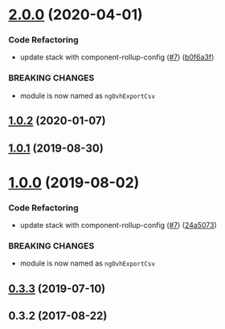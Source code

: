 # [2.0.0](https://github.com/ovh/manager/compare/@ovh-ux/ng-ovh-export-csv@1.0.2...@ovh-ux/ng-ovh-export-csv@2.0.0) (2020-04-01)


### Code Refactoring

* update stack with component-rollup-config ([#7](https://github.com/ovh/manager/issues/7)) ([b0f6a3f](https://github.com/ovh/manager/commit/b0f6a3f153a9bc9aa32b2cd33e66cedca8b2ea25))


### BREAKING CHANGES

* module is now named as `ngOvhExportCsv`



## [1.0.2](https://github.com/ovh-ux/ng-ovh-export-csv/compare/v1.0.1...v1.0.2) (2020-01-07)



## [1.0.1](https://github.com/ovh-ux/ng-ovh-export-csv/compare/v1.0.0...v1.0.1) (2019-08-30)



# [1.0.0](https://github.com/ovh-ux/ng-ovh-export-csv/compare/v0.3.3...v1.0.0) (2019-08-02)


### Code Refactoring

* update stack with component-rollup-config ([#7](https://github.com/ovh-ux/ng-ovh-export-csv/issues/7)) ([24a5073](https://github.com/ovh-ux/ng-ovh-export-csv/commit/24a5073))


### BREAKING CHANGES

* module is now named as `ngOvhExportCsv`




## [0.3.3](https://github.com/ovh-ux/ng-ovh-export-csv/compare/v0.3.2...v0.3.3) (2019-07-10)



## 0.3.2 (2017-08-22)



